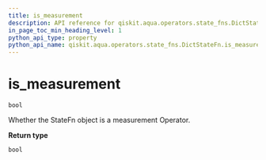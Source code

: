 ```yaml
---
title: is_measurement
description: API reference for qiskit.aqua.operators.state_fns.DictStateFn.is_measurement
in_page_toc_min_heading_level: 1
python_api_type: property
python_api_name: qiskit.aqua.operators.state_fns.DictStateFn.is_measurement
---
```


# is\_measurement

<span id="qiskit.aqua.operators.state_fns.DictStateFn.is_measurement" />

`bool`

Whether the StateFn object is a measurement Operator.

**Return type**

`bool`

